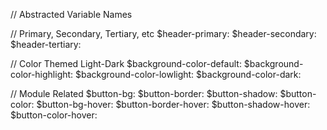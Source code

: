// Abstracted Variable Names

// Primary, Secondary, Tertiary, etc
$header-primary: 
$header-secondary: 
$header-tertiary: 


// Color Themed Light-Dark
$background-color-default: 
$background-color-highlight: 
$background-color-lowlight: 
$background-color-dark: 

// Module Related
$button-bg: 
$button-border: 
$button-shadow: 
$button-color: 
$button-bg-hover: 
$button-border-hover: 
$button-shadow-hover: 
$button-color-hover: 
